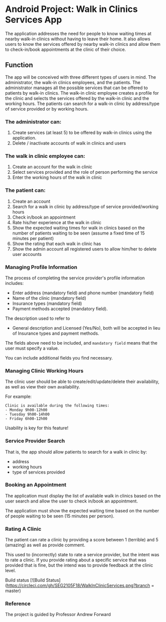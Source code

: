 # Android Project: Walk in Clinics Services App

The application addresses the need for people to know waiting times at nearby walk-in clinics without having to leave their home. It also allows users to know the services offered by nearby walk-in clinics and allow them to check-in/book appointments at the clinic of their choice.


## Function

The app will be conceived with three different types of users in mind. The administrator, the walk-in clinics employees, and the patients. The administrator manages all the possible services that can be offered to patients by walk-in clinics. The walk-in clinic employee creates a profile for the clinic and selects the services offered by the walk-in clinic and the working hours. The patients can search for a walk-in clinic by address/type of service provided or by working hours.

### The administrator can:

1. Create services (at least 5) to be offered by walk-in clinics using the application.
2. Delete / inactivate accounts of walk in clinics and users

### The walk in clinic employee can:

1. Create an account for the walk in clinic
2. Select services provided and the role of person performing the service
3. Enter the working hours of the walk in clinic


### The patient can:

1. Create an account
2. Search for a walk in clinic by address/type of service provided/working hours
3. Check in/book an appointment
4. Rate his/her experience at the walk in clinic
5. Show the expected waiting times for walk in clinics based on the number of patients waiting to be seen (assume a fixed time of 15 minutes per patient)
6. Show the rating that each walk in clinic has
7. Show the admin account all registered users to allow him/her to delete user accounts

### Managing Profile Information

The process of completing the service provider's profile information includes:

* Enter address (mandatory field) and phone number (mandatory field)
* Name of the clinic (mandatory field)
* Insurance types (mandatory field)
* Payment methods accepted (mandatory field).

The description used to refer to 

* General description and Licensed (Yes/No), both will be accepted in lieu of Insurance types and payment methods.

The fields above need to be included, and `mandatory field` means that the user must specify a value.

You can include additional fields you find necessary.

### Managing Clinic Working Hours

The clinic user should be able to create/edit/update/delete their availability,
as well as view their own availability.

For example:

```
Clinic is available during the following times:
- Monday 9h00-12h00
- Tuesday 9h00-14h00
- Friday 6h00-12h00
```

Usability is key for this feature!

### Service Provider Search

That is, the app should allow patients to search for a walk in clinic by:

* address
* working hours
* type of services provided

### Booking an Appointment

The application must display the list of available walk in clinics based on
the user search and allow the user to check in/book an appointment.

The application must show the expected waiting time based on the
number of people waiting to be seen (15 minutes per person).

### Rating A Clinic

The patient can rate a clinic by providing a score
between 1 (terrible) and 5 (amazing) as well as provide comment.

This used to (incorrectly) state to rate a service provider, but
the intent was to rate a clinic.  If you provide rating about
a specific service that was provided that is fine, but the intend
was to provide feedback at the clinic level.

Build status
[![Build Status](https://circleci.com/gh/SEG2105F18/WalkInClinicServices.png?branch = master)

### Reference

The project is guided by Professor Andrew Forward
